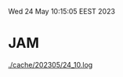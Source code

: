 Wed 24 May 10:15:05 EEST 2023
# JAM
<a href='./cache/202305/24_10.log'>./cache/202305/24_10.log</a>
